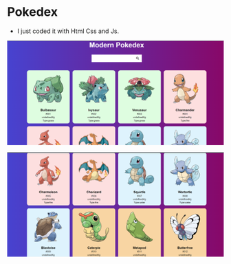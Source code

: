 
# Pokedex
* I just coded it with Html Css and Js.

![Image](./images/image1.png)

![Image](./images/image2.png)


